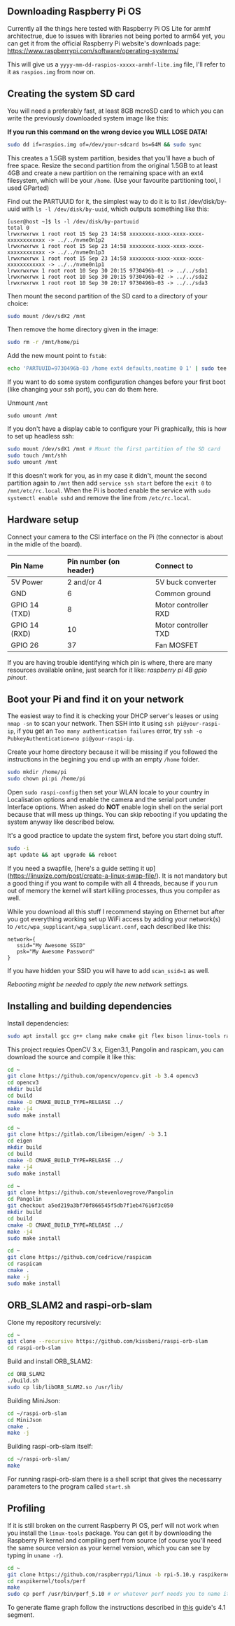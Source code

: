 
## Downloading Raspberry Pi OS

Currently all the things here tested with Raspberry Pi OS Lite for armhf
architectrue, due to issues with libraries not being ported to arm64 yet, you
can get it from the official Raspberry Pi website's downloads page:
https://www.raspberrypi.com/software/operating-systems/

This will give us a `yyyy-mm-dd-raspios-xxxxx-armhf-lite.img` file,
I'll refer to it as `raspios.img` from now on.

## Creating the system SD card

You will need a preferably fast, at least 8GB mcroSD card to which you can write
the previously downloaded system image like this:

**If you run this command on the wrong device you WILL LOSE DATA!**

```bash
sudo dd if=raspios.img of=/dev/your-sdcard bs=64M && sudo sync
```

This creates a 1.5GB system partition, besides that you'll have a buch of free
space. Resize the second partition from the original 1.5GB to at least 4GB and
create a new partition on the remaining space with an ext4 filesystem, which
will be your `/home`. (Use your favourite partitioning tool, I used GParted)


Find out the PARTUUID for it, the simplest way to do it is to list
/dev/disk/by-uuid with `ls -l /dev/disk/by-uuid`, which outputs something like
this:

```
[user@host ~]$ ls -l /dev/disk/by-partuuid
total 0
lrwxrwxrwx 1 root root 15 Sep 23 14:58 xxxxxxxx-xxxx-xxxx-xxxx-xxxxxxxxxxxx -> ../../nvme0n1p2
lrwxrwxrwx 1 root root 15 Sep 23 14:58 xxxxxxxx-xxxx-xxxx-xxxx-xxxxxxxxxxxx -> ../../nvme0n1p3
lrwxrwxrwx 1 root root 15 Sep 23 14:58 xxxxxxxx-xxxx-xxxx-xxxx-xxxxxxxxxxxx -> ../../nvme0n1p1
lrwxrwxrwx 1 root root 10 Sep 30 20:15 9730496b-01 -> ../../sda1
lrwxrwxrwx 1 root root 10 Sep 30 20:15 9730496b-02 -> ../../sda2
lrwxrwxrwx 1 root root 10 Sep 30 20:17 9730496b-03 -> ../../sda3

```

Then mount the second partition of the SD card to a directory of your choice:

```bash
sudo mount /dev/sdX2 /mnt
```

Then remove the home directory given in the image:

```bash
sudo rm -r /mnt/home/pi
```

Add the new mount point to `fstab`:

```bash
echo 'PARTUUID=9730496b-03 /home ext4 defaults,noatime 0 1' | sudo tee -a /mnt/etc/fstab
```

If you want to do some system configuration changes before your first boot
(like changing your ssh port), you can do them here.

Unmount `/mnt`
```
sudo umount /mnt
```

If you don't have a display cable to configure your Pi graphically, this is how
to set up headless ssh:

```bash
sudo mount /dev/sdX1 /mnt # Mount the first partition of the SD card
sudo touch /mnt/shh
sudo umount /mnt
```

If this doesn't work for you, as in my case it didn't, mount the second
partition again to `/mnt` then add `service ssh start` before the `exit 0` to
`/mnt/etc/rc.local`. When the Pi is booted enable the service with
`sudo systemctl enable sshd` and remove the line from `/etc/rc.local`.

## Hardware setup

Connect your camera to the CSI interface on the Pi (the connector is about in
the midle of the board).

| Pin Name      | Pin number (on header) | Connect to           |
|:--------------|:-----------------------|:---------------------|
| 5V Power      | 2 and/or 4             | 5V buck converter    |
| GND           | 6                      | Common ground        |
| GPIO 14 (TXD) | 8                      | Motor controller RXD |
| GPIO 14 (RXD) | 10                     | Motor controller TXD |
| GPIO 26       | 37                     | Fan MOSFET           |

If you are having trouble identifying which pin is where, there are many
resources available online, just search for it like:
*raspberry pi 4B gpio pinout*.

## Boot your Pi and find it on your network

The easiest way to find it is checking your DHCP server's leases or using
`nmap -sn` to scan your network. Then SSH into it using `ssh pi@your-raspi-ip`,
if you get an `Too many authentication failures` error, try
`ssh -o PubkeyAuthentication=no pi@your-raspi-ip`.

Create your home directory because it will be missing if you followed the
instructions in the begining you end up with an empty `/home` folder.

```bash
sudo mkdir /home/pi
sudo chown pi:pi /home/pi
```

Open `sudo raspi-config` then set your WLAN locale to your country in
Localisation options and enable the camera and the serial port under Interface
options. When asked do **NOT** enable login shell on the serial port because
that will mess up things. You can skip rebooting if you updating the system
anyway like described below.

It's a good practice to update the system first, before you start doing stuff.

```bash
sudo -i
apt update && apt upgrade && reboot
```

If you need a swapfile, [here's a guide setting it up]
(https://linuxize.com/post/create-a-linux-swap-file/). It is not mandatory but a
good thing if you want to compile with all 4 threads, because if you run out of
memory the kernel will start killing processes, thus you compiler as well.

While you download all this stuff I recommend staying on Ethernet but after you
got everything working set up WiFi access by adding your network(s) to
`/etc/wpa_supplicant/wpa_supplicant.conf`, each described like this:

```
network={
   ssid="My Awesome SSID"
   psk="My Awesome Password"
}
```
If you have hidden your SSID you will have to add `scan_ssid=1` as well.

*Rebooting might be needed to apply the new network settings.*

## Installing and building dependencies

Install dependencies:

```bash
sudo apt install gcc g++ clang make cmake git flex bison linux-tools raspberrypi-kernel-headers libeigen3-dev libopengl-dev libglx-dev libgl-dev libglew-dev minicom
```

This project requies OpenCV 3.x, Eigen3.1, Pangolin and raspicam, you can
download the source and compile it like this:

```bash
cd ~
git clone https://github.com/opencv/opencv.git -b 3.4 opencv3
cd opencv3
mkdir build
cd build
cmake -D CMAKE_BUILD_TYPE=RELEASE ../
make -j4
sudo make install

cd ~
git clone https://gitlab.com/libeigen/eigen/ -b 3.1
cd eigen
mkdir build
cd build
cmake -D CMAKE_BUILD_TYPE=RELEASE ../
make -j4
sudo make install

cd ~
git clone https://github.com/stevenlovegrove/Pangolin
cd Pangolin
git checkout a5ed219a3bf70f866545f5db7f1eb47616f3c050
mkdir build
cd build
cmake -D CMAKE_BUILD_TYPE=RELEASE ../
make -j4
sudo make install

cd ~
git clone https://github.com/cedricve/raspicam
cd raspicam
cmake .
make -j
sudo make install
```

## ORB_SLAM2 and raspi-orb-slam

Clone my repository recursively:

```bash
cd ~
git clone --recursive https://github.com/kissbeni/raspi-orb-slam
cd raspi-orb-slam
```

Build and install ORB_SLAM2:

```bash
cd ORB_SLAM2
./build.sh
sudo cp lib/libORB_SLAM2.so /usr/lib/
```

Building MiniJson:

```bash
cd ~/raspi-orb-slam
cd MiniJson
cmake .
make -j
```

Building raspi-orb-slam itself:

```bash
cd ~/raspi-orb-slam/
make
```

For running raspi-orb-slam there is a shell script that gives the necessarry parameters to the program called `start.sh`

## Profiling

If it is still broken on the current Raspberry Pi OS, perf will not work when you install the `linux-tools` package. You can get it by downloading the Raspberry Pi kernel and compiling perf from source (of course you'll need the same source version as your kernel version, which you can see by typing in `uname -r`).

```bash
cd ~
git clone https://github.com/raspberrypi/linux -b rpi-5.10.y raspikernel # replace rpi-5.10.y with the branch for your kernel
cd raspikernel/tools/perf
make
sudo cp perf /usr/bin/perf_5.10 # or whatever perf needs you to name it
```

To generate flame graph follow the instructions described in [this](https://www.brendangregg.com/FlameGraphs/cpuflamegraphs.html) guide's 4.1 segment.
